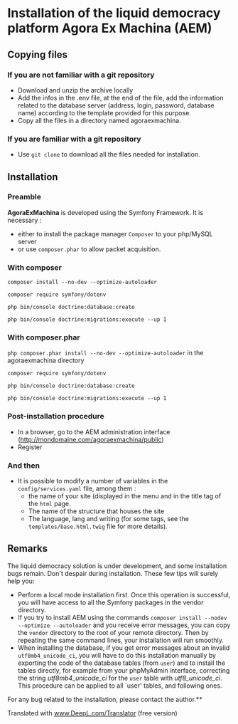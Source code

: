 # Installation of the liquid democracy platform Agora Ex Machina (AEM)

## Copying files

### If you are not familiar with a git repository

* Download and unzip the archive locally
* Add the infos in the .env file, at the end of the file, add the information related to the database server (address, login, password, database name) according to the template provided for this purpose.
* Copy all the files in a directory named agoraexmachina.

### If you are familiar with a git repository

* Use `git clone` to download all the files needed for installation. 

## Installation

### Preamble

**AgoraExMachina** is developed using the Symfony Framework. It is necessary :

* either to install the package manager `Composer` to your php/MySQL server
* or use `composer.phar` to allow packet acquisition.

### With composer

`composer install --no-dev --optimize-autoloader`

`composer require symfony/dotenv`

`php bin/console doctrine:database:create`

`php bin/console doctrine:migrations:execute --up 1`


### With composer.phar

`php composer.phar install --no-dev --optimize-autoloader` in the agoraexmachina directory

`composer require symfony/dotenv`

`php bin/console doctrine:database:create`

`php bin/console doctrine:migrations:execute --up 1`

### Post-installation procedure

* In a browser, go to the AEM administration interface (http://mondomaine.com/agoraexmachina/public)
* Register

### And then

* It is possible to modify a number of variables in the `config/services.yaml` file, among them :
  * the name of your site (displayed in the menu and in the title tag of the `html` page.
  * The name of the structure that houses the site
  * The language, lang and writing (for some tags, see the `templates/base.html.twig` file for more details).

## Remarks
The liquid democracy solution is under development, and some installation bugs remain. Don't despair during installation. These few tips will surely help you: 

* Perform a local mode installation first. Once this operation is successful, you will have access to all the Symfony packages in the vendor directory. 
* If you try to install AEM using the commands `composer install --nodev --optimize --autoloader` and you receive error messages, you can copy the `vendor` directory to the root of your remote directory. Then by repeating the same command lines, your installation will run smoothly.
* When installing the database, if you get error messages about an invalid `utf8mb4_unicode_ci`, you will have to do this installation manually by exporting the code of the database tables (from `user`) and to install the tables directly, for example from your phpMyAdmin interface, correcting the string *utf8mb4_unicode_ci* for the `user` table with *utf8_unicode_ci*. This procedure can be applied to all `user' tables, and following ones.

For any bug related to the installation, please contact the author.**

Translated with www.DeepL.com/Translator (free version)